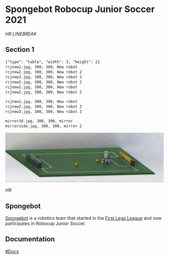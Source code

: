 # Spongebot Robocup Junior Soccer 2021
*HR* 
*LINEBREAK*


## Section 1
```gallery
{"type": "table", "width": 3, "height": 2}
rcjnew1.jpg, 300, 300, New robot
rcjnew2.jpg, 300, 300, New robot 2
rcjnew3.jpg, 300, 300, New robot 3
rcjnew2.jpg, 300, 300, New robot 2
rcjnew1.jpg, 300, 300, New robot
rcjnew2.jpg, 300, 300, New robot 2
```
```gallery
rcjnew1.jpg, 300, 300, New robot
rcjnew2.jpg, 300, 300, New robot 2
rcjnew3.jpg, 300, 300, New robot 3
```
```gallery 
mirror3d.jpg, 300, 300, mirror
mirrorside.jpg, 300, 300, mirror 2
```
![test](FieldRender.JPG)

*HR*

## Spongebot
[Spongebot](https://www.livingstonrobotics.org/teams/fll/spongebot/) is a robotics team that started in the [First Lego League](https://www.firstlegoleague.org/) and now participates in Robocup Junior Soccer.

## Documentation
[#Docs](/RCJ2021/html/)
